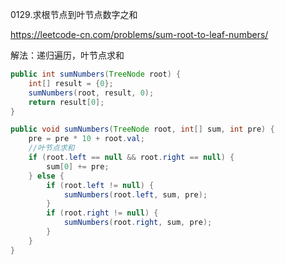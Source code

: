 0129.求根节点到叶节点数字之和

https://leetcode-cn.com/problems/sum-root-to-leaf-numbers/

解法：递归遍历，叶节点求和


```java
public int sumNumbers(TreeNode root) {
    int[] result = {0};
    sumNumbers(root, result, 0);
    return result[0];
}

public void sumNumbers(TreeNode root, int[] sum, int pre) {
    pre = pre * 10 + root.val;
    //叶节点求和
    if (root.left == null && root.right == null) {
        sum[0] += pre;
    } else {
        if (root.left != null) {
            sumNumbers(root.left, sum, pre);
        }
        if (root.right != null) {
            sumNumbers(root.right, sum, pre);
        }
    }
}
```
